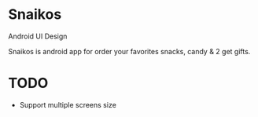 # Snaikos
Android UI Design

Snaikos is android app for order your favorites snacks, candy & 2 get gifts.

# TODO
- Support multiple screens size
